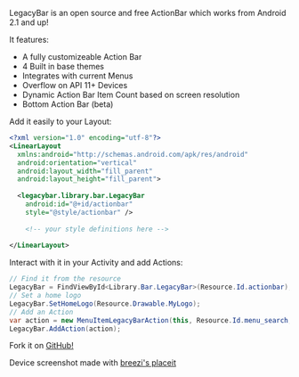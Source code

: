 LegacyBar is an open source and free ActionBar which works from Android 2.1 and up!

It features:
* A fully customizeable Action Bar
* 4 Built in base themes
* Integrates with current Menus
* Overflow on API 11+ Devices
* Dynamic Action Bar Item Count based on screen resolution
* Bottom Action Bar (beta)

Add it easily to your Layout:

```xml
<?xml version="1.0" encoding="utf-8"?>
<LinearLayout 
  xmlns:android="http://schemas.android.com/apk/res/android"
  android:orientation="vertical"
  android:layout_width="fill_parent"
  android:layout_height="fill_parent">
  
  <legacybar.library.bar.LegacyBar
    android:id="@+id/actionbar"
    style="@style/actionbar" />
	
	<!-- your style definitions here -->
	
</LinearLayout>
```

Interact with it in your Activity and add Actions:

```csharp
// Find it from the resource
LegacyBar = FindViewById<Library.Bar.LegacyBar>(Resource.Id.actionbar);
// Set a home logo
LegacyBar.SetHomeLogo(Resource.Drawable.MyLogo);
// Add an Action
var action = new MenuItemLegacyBarAction(this, Resource.Id.menu_search, Resource.Drawable.ic_action_search, "Search");
LegacyBar.AddAction(action);
```

Fork it on [GitHub!](https://github.com/Cheesebaron/LegacyBar)

Device screenshot made with [breezi's placeit](http://placeit.breezi.com/)